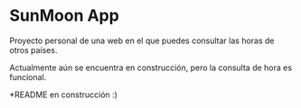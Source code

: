 # SunMoon App

Proyecto personal de una web en el que puedes consultar las horas de otros países.

Actualmente aún se encuentra en construcción, pero la consulta de hora es funcional.

*README en construcción :)
